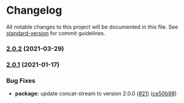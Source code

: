 # Changelog

All notable changes to this project will be documented in this file. See [standard-version](https://github.com/conventional-changelog/standard-version) for commit guidelines.

### [2.0.2](https://github.com/tmcw/parse-gedcom/compare/v2.0.1...v2.0.2) (2021-03-29)

### [2.0.1](https://github.com/tmcw/gedcom/compare/v1.0.3...v2.0.1) (2021-01-17)


### Bug Fixes

* **package:** update concat-stream to version 2.0.0 ([#21](https://github.com/tmcw/gedcom/issues/21)) ([ce50b98](https://github.com/tmcw/gedcom/commit/ce50b981b5233f7ae2b84e44d347e6039002831e))
